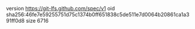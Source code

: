 version https://git-lfs.github.com/spec/v1
oid sha256:46fe7e59255751d75c1374b0ff651838c5de511e7d0064b20861ca1a391ff0d8
size 6716
